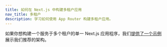 ```yaml
---
title: 如何在 Next.js 中构建多租户应用
nav_title: 多租户
description: 学习如何使用 App Router 构建多租户应用。
---
```


如果你想构建一个服务于多个租户的单一 Next.js 应用程序，我们[提供了一个示例](https://vercel.com/templates/next.js/platforms-starter-kit)展示我们推荐的架构。
